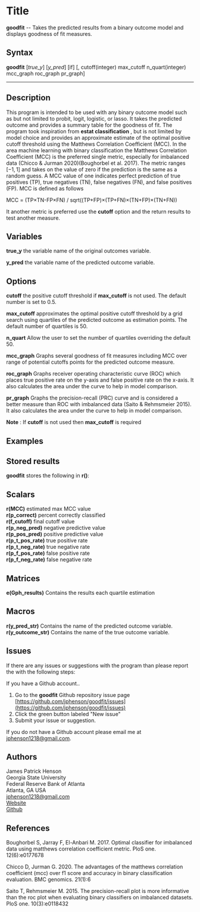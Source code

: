Title
===========================

__goodfit__ -- Takes the predicted results from a binary outcome model and displays goodness of fit measures.

Syntax
----------

__goodfit__ [*true_y*] [*y_pred*] [if] [,  cutoff(integer) max_cutoff n_quart(integer) mcc_graph roc_graph pr_graph]

---

Description
----------

This program is intended to be used with any binary outcome model such as but not limited to probit, logit, logistic, or lasso. It takes the predicted outcome and provides a summary table for the goodness of fit. The program took inspiration from __estat classification__ , but is not limited by model choice and provides an approximate estimate of the optimal positive cutoff threshold using the Matthews Correlation Coefficient (MCC). In the area machine learning with binary classification the Matthews Correlation Coefficient (MCC) is the preferred single metric, especially for imbalanced data (Chicco & Jurman 2020)(Boughorbel et al. 2017). The metric ranges $[-1,1]$ and takes on the value of zero if the prediction is the same as a random guess. A MCC value of one indicates perfect prediction of true positives (TP), true negatives (TN), false negatives (FN), and false positives (FP). MCC is defined as follows

MCC = (TP×TN-FP×FN) / sqrt((TP+FP)×(TP+FN)×(TN+FP)×(TN+FN))

It another metric is preferred use the __cutoff__ option and the return results to test another measure.

Variables
----------

__true_y__ the variable name of the original outcomes variable.

__y_pred__ the variable name of the predicted outcome variable. 

Options
---------- 

__cutoff__ the positive cutoff threshold if __max_cutoff__ is not used. The default number is set to 0.5.

__max_cutoff__ approximates the optimal positive cutoff threshold by a grid search using quartiles of the predicted outcome as estimation points. The default number of quartiles is 50.

__n_quart__ Allow the user to set the number of quartiles overriding the default 50.

__mcc_graph__ Graphs several goodness of fit measures including MCC over range of potential cutoffs points for the predicted outcome measure.

__roc_graph__ Graphs receiver operating characteristic curve (ROC) which places true positive rate on the y-axis and false positive rate on the x-axis. It also calculates the area under the curve to help in model comparison.

__pr_graph__ Graphs the precision-recall (PRC) curve and is considered a better measure than ROC with imbalanced data (Saito & Rehmsmeier 2015). It also calculates the area under the curve to help in model comparison.

__Note__ : If __cutoff__ is not used then __max_cutoff__ is required

Examples
----------

Stored results
----------

__goodfit__ stores the following in __r()__:

Scalars
----------
__r(MCC)__ estimated max MCC value  
__r(p_correct)__ percent correctly classified  
__r(f_cutoff)__ final cutoff value  
__r(p_neg_pred)__ negative predictive value  
__r(p_pos_pred)__ positive predictive value  
__r(p_t_pos_rate)__ true positive rate  
__r(p_t_neg_rate)__ true negative rate  
__r(p_f_pos_rate)__ false positive rate  
__r(p_f_neg_rate)__ false negative rate  

Matrices
----------

__e(Gph_results)__ Contains the results each quartile estimation  

Macros
----------

__r(y_pred_str)__ Contains the name of the predicted outcome variable.  
__r(y_outcome_str)__ Contains the name of the true outcome variable.  

Issues
----------

If there are any issues or suggestions with the program than please report the with the following steps:

If you have a Github account..   
1. Go to the __goodfit__ Github repository issue page [https://github.com/jphenson/goodfit/issues](https://github.com/jphenson/goodfit/issues)  
2. Click the green button labeled "New issue"  
3. Submit your issue or suggestion.

If you do not have a Github account please email me at [jphenson1218@gmail.com](mailto:jphenson1218@gmail.com).   

Authors
----------

James Patrick Henson  
Georgia State University  
Federal Reserve Bank of Atlanta  
Atlanta, GA USA  
[jphenson1218@gmail.com](mailto:jphenson1218@gmail.com)   
[Website](http://jphenson.me)  
[Github](https://github.com/jphenson)  

References
----------

Boughorbel S, Jarray F, El-Anbari M. 2017. Optimal classifier for imbalanced data using matthews correlation coefficient metric. PloS one. 12(6):e0177678

Chicco D, Jurman G. 2020. The advantages of the matthews correlation coefficient (mcc) over f1 score and accuracy in binary classification evaluation. BMC genomics. 21(1):6

Saito T, Rehmsmeier M. 2015. The precision-recall plot is more informative than the roc plot when evaluating binary classifiers on imbalanced datasets. PloS one. 10(3):e0118432